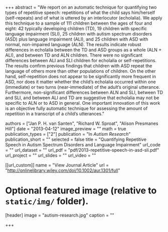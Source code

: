 +++
abstract = "We report on an automatic technique for quantifying two types of repetitive speech: repetitions of what the child says him/herself (self-repeats) and of what is uttered by an interlocutor (echolalia). We apply this technique to a sample of 111 children between the ages of four and eight: 42 typically developing children (TD), 19 children with specific language impairment (SLI), 25 children with autism spectrum disorders (ASD) plus language impairment (ALI), and 25 children with ASD with normal, non-impaired language (ALN). The results indicate robust differences in echolalia between the TD and ASD groups as a whole (ALN + ALI), and between TD and ALN children. There were no significant differences between ALI and SLI children for echolalia or self-repetitions. The results confirm previous findings that children with ASD repeat the language of others more than other populations of children. On the other hand, self-repetition does not appear to be significantly more frequent in ASD, nor does it matter whether the child’s echolalia occurred within one (immediate) or two turns (near-immediate) of the adult’s original utterance. Furthermore, non-significant differences between ALN and SLI, between TD and SLI, and between ALI and TD are suggestive that echolalia may not be specific to ALN or to ASD in general. One important innovation of this work is an objective fully automatic technique for assessing the amount of repetition in a transcript of a child’s utterances."

authors = ["Jan P. H. van Santen", "Richard W. Sproat", "Alison Presmanes Hill"]
date = "2013-04-12"
image_preview = ""
math = true
publication_types = ["2"]
publication = "In *Autism Research*"
publication_short = ""
selected = false
title = "Quantifying Repetitive Speech in Autism Spectrum Disorders and Language Impairment"
url_code = ""
url_dataset = ""
url_pdf = "pdf/2013-repetitive-speech-in-asd-sli.pdf"
url_project = ""
url_slides = ""
url_video = ""

[[url_custom]]
name = "View Journal Article"
url = "http://onlinelibrary.wiley.com/doi/10.1002/aur.1301/full"

# Optional featured image (relative to `static/img/` folder).
[header]
image = "autism-research.jpg"
caption = ""

+++

